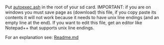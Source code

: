 Put [autoexec.ash](https://github.com/irungentoo/Xiaomi_Yi_4k_Camera/raw/master/4k+/increased_framerate/1.4.4_beta/autoexec.ash) in the root of your sd card. IMPORTANT: if you are on windows you must save page as (download) this file, if you copy paste its contents it will not work because it needs to have unix line endings (and an empty line at the end). If you want to edit this file, get an editor like Notepad++ that supports unix line endings.

For an explanation see: [Readme.md](../Readme.md)
